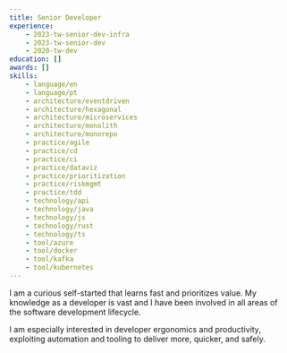 ```yaml
---
title: Senior Developer
experience:
    - 2023-tw-senior-dev-infra
    - 2023-tw-senior-dev
    - 2020-tw-dev
education: []
awards: []
skills:
    - language/en
    - language/pt
    - architecture/eventdriven
    - architecture/hexagonal
    - architecture/microservices
    - architecture/monolith
    - architecture/monorepo
    - practice/agile
    - practice/cd
    - practice/ci
    - practice/dataviz
    - practice/prioritization
    - practice/riskmgmt
    - practice/tdd
    - technology/api
    - technology/java
    - technology/js
    - technology/rust
    - technology/ts
    - tool/azure
    - tool/docker
    - tool/kafka
    - tool/kubernetes
---
```

I am a curious self-started that learns fast and prioritizes value. My knowledge as a developer is vast and I have been involved in all areas of the software development lifecycle.

I am especially interested in developer ergonomics and productivity, exploiting automation and tooling to deliver more, quicker, and safely.
